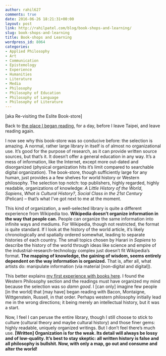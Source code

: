 ```yaml
---
author: rahil627
comments: true
date: 2016-06-26 18:21:31+00:00
layout: post
link: http://rahilpatel.com/blog/book-shops-and-learning/
slug: book-shops-and-learning
title: Book-shops and Learning
wordpress_id: 8064
categories:
- Applied Philosophy
- Art
- Communication
- Epistemology
- Experience
- Humanities
- Literature
- Media
- Philosophy
- Philosophy of Education
- Philosophy of Language
- Philosophy of Literature
---
```


[aka Re-visiting the Eslite Book-store]

Back to [the place I began reading](https://www.google.com.tw/maps/place/%E8%AA%A0%E5%93%81%E6%95%A6%E5%8D%97%E5%BA%97+Eslite+Dunhua+Store/@25.0392167,121.5473889,17z/data=!3m1!4b1!4m5!3m4!1s0x3442abcfe9e7617d:0x496596e7748a5757!8m2!3d25.0392119!4d121.5495829), for a day, before I leave Taipei, and leave reading again.

I now see why this book-store was so conducive before: the selection is amazing. A normal, rather large library in itself is of almost no organizational use. It’s good for the purpose of research, as it can provide written source sources, but that’s it. It doesn’t offer a general education in any way. It’s a mess of information, like the Internet, except more out-dated and disorganized (physical organization hits it’s limit compared to searchable digital organization). The book-store, though sufficiently large for any human, just provides a a few shelves for world history or Western philosophy. The selection top notch: top publishers, highly regarded, highly readable, organizations of knowledge: _A Little History of the World_, _Sapiens_, _What is Cultural History?_, _Social Class in the 21st Century_ (Pelican) – that’s what I’ve got next to me at the moment.

This kind of organization, a well-selected library is quite a different experience from Wikipedia too. **Wikipedia doesn’t organize information in the way that people can.** People can organize the same information into infinite ways and mediums. For Wikipedia, though not restricted, the format is quite standard. If I look at the history of the world article, it’s likely chronologically and spatially ordered somewhat, leading to separate histories of each country. The small topics chosen by Harari in _Sapiens_ to describe the history of the world through ideas like science and empire of the industrial-research-technology complex just doesn’t fit Wikipedia’s format. **The mapping of knowledge, the gaining of wisdom, seems entirely dependent on the way information is organized.** That is, after all, what artists do: manipulate information (via material [non-digital and digital]).

This better explains [my first experience with books here](experience). I found the Western Philosophy section and the readings must have organized my mind because the selection was so _damn good_. I [can only] imagine few people [in the world] that [may have] began reading with Bacon, Montaigne, Wittgenstein, Russell, in that order. Perhaps western philosophy initially lead me in the wrong directions; it being merely an intellectual history, but it was a start.

Now, I feel I can peruse the entire library, though I still choose to stick to culture (cultural theory and maybe cultural history) and those finer gems: highly readable, uniquely organized writings. But I don’t feel there’s much use. **[Written] Organization is for the weak. Its detail will always be lossy and of low-quality. It’s best to stay skeptic: all written history is false and all philosophy is bullshit. Now, with only a map, go out and consume and alter the world!**
